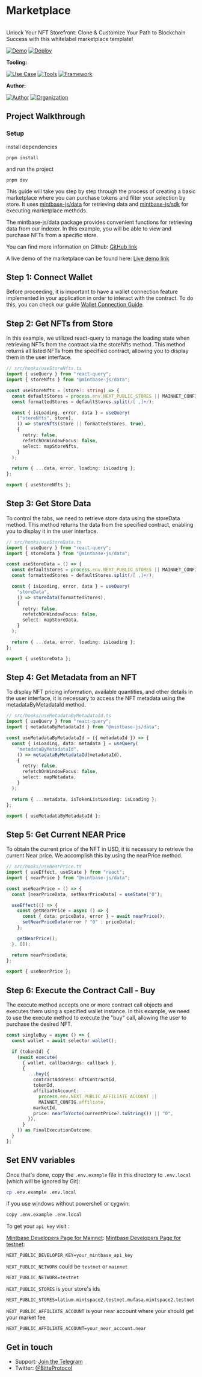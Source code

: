 # Marketplace

<img src="https://i.imgur.com/FjcUss9.png" alt="cover_image" width="0" />

Unlock Your NFT Storefront: Clone & Customize Your Path to Blockchain Success with this whitelabel marketplace template!

[![Demo](https://img.shields.io/badge/Demo-Visit%20Demo-brightgreen)](https://marketplace-template.mintbase.xyz/)
[![Deploy](https://img.shields.io/badge/Deploy-on%20Vercel-blue)](https://vercel.com/new/clone?repository-url=https%3A%2F%2Fgithub.com%2FMintbase%2Ftemplates%2Ftree%2Fmain%2Fmarketplace)

**Tooling:**

[![Use Case](https://img.shields.io/badge/Use%20Case-Marketplace-blue)](#)
[![Tools](https://img.shields.io/badge/Tools-@mintbase.js/sdk%2C@mintbase.js/react%2C@mintbase.js/data%2CArweave%2CMintbase%20Wallet-blue)](#)
[![Framework](https://img.shields.io/badge/Framework-Next.js%2014-blue)](#)

**Author:**

[![Author](https://img.shields.io/twitter/follow/bitte?style=social&logo=twitter)](https://twitter.com/BitteProtocol) [![Organization](https://img.shields.io/badge/Bitte-blue)](https://www.bitte.ai)

## Project Walkthrough

### Setup

install dependencies

```
pnpm install
```

and
run the project

```
pnpm dev
```

This guide will take you step by step through the process of creating a basic marketplace where you can purchase tokens and filter your selection by store. It uses [mintbase-js/data](https://docs.mintbase.xyz/dev/mintbase-sdk-ref/data) for retrieving data and [mintbase-js/sdk](https://docs.mintbase.xyz/dev/mintbase-sdk-ref/sdk) for executing marketplace methods.

The mintbase-js/data package provides convenient functions for retrieving data from our indexer. In this example, you will be able to view and purchase NFTs from a specific store.

You can find more information on Github: [GitHub link](https://github.com/Mintbase/mintbase-js/tree/beta/packages/data)

A live demo of the marketplace can be found here: [Live demo link](https://marketplace-template.mintbase.xyz/)

## Step 1: Connect Wallet

Before proceeding, it is important to have a wallet connection feature implemented in your application in order to interact with the contract. To do this, you can check our guide [Wallet Connection Guide](https://docs.mintbase.xyz/dev/getting-started/add-wallet-connection-to-your-react-app).

## Step 2: Get NFTs from Store

In this example, we utilized react-query to manage the loading state when retrieving NFTs from the contract via the storeNfts method. This method returns all listed NFTs from the specified contract, allowing you to display them in the user interface.

```ts
// src/hooks/useStoreNfts.ts
import { useQuery } from "react-query";
import { storeNfts } from "@mintbase-js/data";

const useStoreNfts = (store?: string) => {
  const defaultStores = process.env.NEXT_PUBLIC_STORES || MAINNET_CONFIG.stores;
  const formattedStores = defaultStores.split(/[ ,]+/);

  const { isLoading, error, data } = useQuery(
    ["storeNfts", store],
    () => storeNfts(store || formattedStores, true),
    {
      retry: false,
      refetchOnWindowFocus: false,
      select: mapStoreNfts,
    }
  );

  return { ...data, error, loading: isLoading };
};

export { useStoreNfts };
```

## Step 3: Get Store Data

To control the tabs, we need to retrieve store data using the storeData method. This method returns the data from the specified contract, enabling you to display it in the user interface.

```ts
// src/hooks/useStoreData.ts
import { useQuery } from "react-query";
import { storeData } from "@mintbase-js/data";

const useStoreData = () => {
  const defaultStores = process.env.NEXT_PUBLIC_STORES || MAINNET_CONFIG.stores;
  const formattedStores = defaultStores.split(/[ ,]+/);

  const { isLoading, error, data } = useQuery(
    "storeData",
    () => storeData(formattedStores),
    {
      retry: false,
      refetchOnWindowFocus: false,
      select: mapStoreData,
    }
  );

  return { ...data, error, loading: isLoading };
};

export { useStoreData };
```

## Step 4: Get Metadata from an NFT

To display NFT pricing information, available quantities, and other details in the user interface, it is necessary to access the NFT metadata using the metadataByMetadataId method.

```ts
// src/hooks/useMetadataByMetadataId.ts
import { useQuery } from "react-query";
import { metadataByMetadataId } from "@mintbase-js/data";

const useMetadataByMetadataId = ({ metadataId }) => {
  const { isLoading, data: metadata } = useQuery(
    "metadataByMetadataId",
    () => metadataByMetadataId(metadataId),
    {
      retry: false,
      refetchOnWindowFocus: false,
      select: mapMetadata,
    }
  );

  return { ...metadata, isTokenListLoading: isLoading };
};

export { useMetadataByMetadataId };
```

## Step 5: Get Current NEAR Price

To obtain the current price of the NFT in USD, it is necessary to retrieve the current Near price. We accomplish this by using the nearPrice method.

```ts
// src/hooks/useNearPrice.ts
import { useEffect, useState } from "react";
import { nearPrice } from "@mintbase-js/data";

const useNearPrice = () => {
  const [nearPriceData, setNearPriceData] = useState("0");

  useEffect(() => {
    const getNearPrice = async () => {
      const { data: priceData, error } = await nearPrice();
      setNearPriceData(error ? "0" : priceData);
    };

    getNearPrice();
  }, []);

  return nearPriceData;
};

export { useNearPrice };
```

## Step 6: Execute the Contract Call - Buy

The execute method accepts one or more contract call objects and executes them using a specified wallet instance. In this example, we need to use the execute method to execute the "buy" call, allowing the user to purchase the desired NFT.

```ts
const singleBuy = async () => {
  const wallet = await selector.wallet();

  if (tokenId) {
    (await execute(
      { wallet, callbackArgs: callback },
      {
        ...buy({
          contractAddress: nftContractId,
          tokenId,
          affiliateAccount:
            process.env.NEXT_PUBLIC_AFFILIATE_ACCOUNT ||
            MAINNET_CONFIG.affiliate,
          marketId,
          price: nearToYocto(currentPrice?.toString()) || "0",
        }),
      }
    )) as FinalExecutionOutcome;
  }
};
```

## Set ENV variables

Once that's done, copy the `.env.example` file in this directory to `.env.local` (which will be ignored by Git):

```bash
cp .env.example .env.local
```

if you use windows without powershell or cygwin:

```bash
copy .env.example .env.local
```

To get your `api key` visit :

[Mintbase Developers Page for Mainnet](https://www.mintbase.xyz/developer):
[Mintbase Developers Page for testnet](https://testnet.mintbase.xyz/developer):

```
NEXT_PUBLIC_DEVELOPER_KEY=your_mintbase_api_key
```

`NEXT_PUBLIC_NETWORK` could be `testnet` or `mainnet`

```
NEXT_PUBLIC_NETWORK=testnet
```

`NEXT_PUBLIC_STORES` is your store's ids

```
NEXT_PUBLIC_STORES=latium.mintspace2.testnet,mufasa.mintspace2.testnet
```

`NEXT_PUBLIC_AFFILIATE_ACCOUNT` is your near account where your should get your market fee

```
NEXT_PUBLIC_AFFILIATE_ACCOUNT=your_near_account.near
```

## Get in touch

- Support: [Join the Telegram](https://tg.me/mintdev)
- Twitter: [@BitteProtocol](https://twitter.com/BitteProtocol)

<img src="https://i.imgur.com/DPWBh8C.png" alt="detail_image" width="0" />
